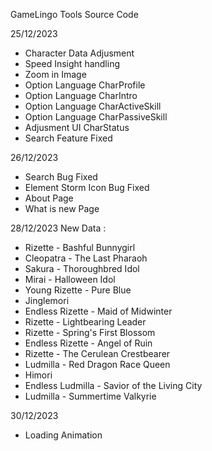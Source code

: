 GameLingo Tools Source Code

25/12/2023

- Character Data Adjusment
- Speed Insight handling
- Zoom in Image
- Option Language CharProfile
- Option Language CharIntro
- Option Language CharActiveSkill
- Option Language CharPassiveSkill
- Adjusment UI CharStatus
- Search Feature Fixed

26/12/2023

- Search Bug Fixed
- Element Storm Icon Bug Fixed
- About Page
- What is new Page

28/12/2023
New Data :

- Rizette - Bashful Bunnygirl
- Cleopatra - The Last Pharaoh
- Sakura - Thoroughbred Idol
- Mirai - Halloween Idol
- Young Rizette - Pure Blue
- Jinglemori
- Endless Rizette - Maid of Midwinter
- Rizette - Lightbearing Leader
- Rizette - Spring's First Blossom
- Endless Rizette - Angel of Ruin
- Rizette - The Cerulean Crestbearer
- Ludmilla - Red Dragon Race Queen
- Himori
- Endless Ludmilla - Savior of the Living City
- Ludmilla - Summertime Valkyrie

30/12/2023

- Loading Animation
